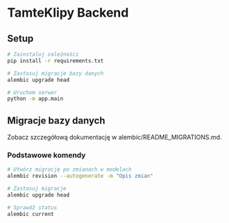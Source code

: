 # TamteKlipy Backend

## Setup
```bash
# Zainstaluj zależności
pip install -r requirements.txt

# Zastosuj migracje bazy danych
alembic upgrade head

# Uruchom serwer
python -m app.main
```

## Migracje bazy danych
Zobacz szczegółową dokumentację w alembic/README_MIGRATIONS.md.

### Podstawowe komendy
```bash
# Utwórz migrację po zmianach w modelach
alembic revision --autogenerate -m "Opis zmian"

# Zastosuj migracje
alembic upgrade head

# Sprawdź status
alembic current
```

